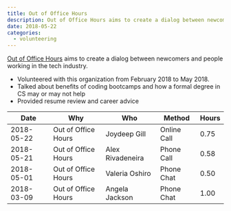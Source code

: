 ```yaml
---
title: Out of Office Hours
description: Out of Office Hours aims to create a dialog between newcomers and people working in the tech industry.
date: 2018-05-22
categories:
  - volunteering
---
```


[Out of Office Hours](https://www.outofofficehours.com/) aims to create a dialog between newcomers and people working in the tech industry.

- Volunteered with this organization from February 2018 to May 2018.
- Talked about benefits of coding bootcamps and how a formal degree in CS may or may not help
- Provided resume review and career advice

| Date       | Why                 | Who              | Method      | Hours |
| ---------- | ------------------- | ---------------- | ----------- | ----- |
| 2018-05-22 | Out of Office Hours | Joydeep Gill     | Online Call | 0.75  |
| 2018-05-21 | Out of Office Hours | Alex Rivadeneira | Phone Call  | 0.58  |
| 2018-05-01 | Out of Office Hours | Valeria Oshiro   | Phone Chat  | 0.50  |
| 2018-03-09 | Out of Office Hours | Angela Jackson   | Phone Chat  | 1.00  |
